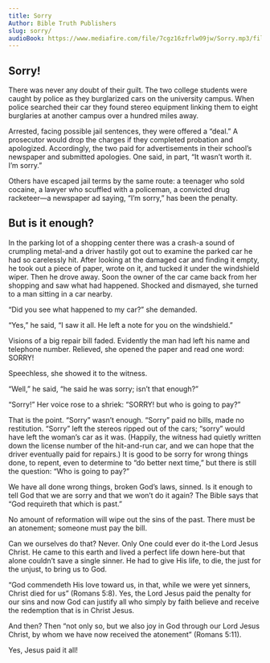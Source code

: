 ```yaml
---
title: Sorry
Author: Bible Truth Publishers
slug: sorry/
audioBook: https://www.mediafire.com/file/7cgz16zfrlw09jw/Sorry.mp3/file
---
```



## Sorry!

There was never any doubt of their guilt. The two college students were caught by police as they burglarized cars on the university campus. When police searched their car they found stereo equipment linking them to eight burglaries at another campus over a hundred miles away.

Arrested, facing possible jail sentences, they were offered a “deal.” A prosecutor would drop the charges if they completed probation and apologized. Accordingly, the two paid for advertisements in their school’s newspaper and submitted apologies. One said, in part, “It wasn’t worth it. I’m sorry.”

Others have escaped jail terms by the same route: a teenager who sold cocaine, a lawyer who scuffled with a policeman, a convicted drug racketeer—a newspaper ad saying, “I’m sorry,” has been the penalty.

## But is it enough?

In the parking lot of a shopping center there was a crash-a sound of crumpling metal-and a driver hastily got out to examine the parked car he had so carelessly hit. After looking at the damaged car and finding it empty, he took out a piece of paper, wrote on it, and tucked it under the windshield wiper. Then he drove away. Soon the owner of the car came back from her shopping and saw what had happened. Shocked and dismayed, she turned to a man sitting in a car nearby.

“Did you see what happened to my car?” she demanded.

“Yes,” he said, “I saw it all. He left a note for you on the windshield.”

Visions of a big repair bill faded. Evidently the man had left his name and telephone number. Relieved, she opened the paper and read one word: SORRY!

Speechless, she showed it to the witness.

“Well,” he said, “he said he was sorry; isn’t that enough?”

“Sorry!” Her voice rose to a shriek: “SORRY! but who is going to pay?”

That is the point. “Sorry” wasn’t enough. “Sorry” paid no bills, made no restitution. “Sorry” left the stereos ripped out of the cars; “sorry” would have left the woman’s car as it was. (Happily, the witness had quietly written down the license number of the hit-and-run car, and we can hope that the driver eventually paid for repairs.) It is good to be sorry for wrong things done, to repent, even to determine to “do better next time,” but there is still the question: “Who is going to pay?”

We have all done wrong things, broken God’s laws, sinned. Is it enough to tell God that we are sorry and that we won’t do it again? The Bible says that “God requireth that which is past.”

No amount of reformation will wipe out the sins of the past. There must be an atonement; someone must pay the bill.

Can we ourselves do that? Never. Only One could ever do it-the Lord Jesus Christ. He came to this earth and lived a perfect life down here-but that alone couldn’t save a single sinner. He had to give His life, to die, the just for the unjust, to bring us to God.

“God commendeth His love toward us, in that, while we were yet sinners, Christ died for us” (Romans 5:8). Yes, the Lord Jesus paid the penalty for our sins and now God can justify all who simply by faith believe and receive the redemption that is in Christ Jesus.

And then? Then “not only so, but we also joy in God through our Lord Jesus Christ, by whom we have now received the atonement” (Romans 5:11).

Yes, Jesus paid it all!